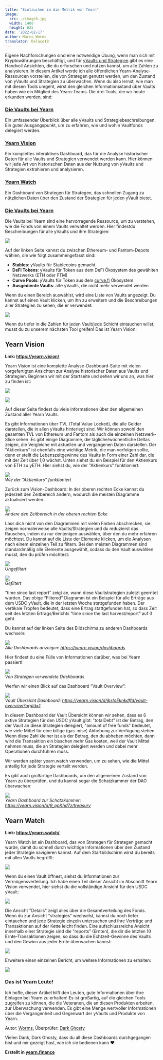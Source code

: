```yaml
---
title: "Eintauchen in die Metrik von Yearn"
image:
  src: ./image3.jpg
  width: 1400
  height: 625
date: '2022-02-17'
author: Marco_Worms
translator: Delace19
---
```


Eigene Nachforschungen sind eine notwendige Übung, wenn man sich mit Kryptowährungen beschäftigt, und für [yVaults und Strategien](https://medium.com/iearn/yearn-finance-explained-what-are-vaults-and-strategies-96970560432) gibt es eine Handvoll Ansichten, die du erforschen und nutzen kannst, um alle Zahlen zu analysieren. In diesem Artikel werde ich alle öffentlichen Yearn-Analyse-Ressourcen vorstellen, die von Strategen genutzt werden, um den Zustand von yVaults und Strategien zu überwachen. Wenn du also lernst, wie man mit diesen Tools umgeht, wirst den gleichen Informationsstand über Vaults haben wie ein Mitglied des Yearn-Teams. Die drei Tools, die wir heute erkunden werden, sind:

### **[Die Vaults bei Yearn](https://vaults.yearn.finance/)**

Ein umfassender Überblick über alle yVaults und Strategiebeschreibungen. Ein guter Ausgangspunkt, um zu erfahren, wie und wohin Vaultfonds delegiert werden.

### **[Yearn Vision](https://yearn.vision/)**

Ein komplettes interaktives Dashboard, das für die Analyse historischer Daten für alle Vaults und Strategien verwendet werden kann. Hier können wir jede Art von historischen Daten aus der Nutzung von yVaults und Strategien extrahieren und analysieren.

### **[Yearn Watch](https://yearn.watch/)**

Ein Dashboard von Strategen für Strategen, das schnellen Zugang zu nützlichen Daten über den Zustand der Strategien für jeden yVault bietet.

### **[Die Vaults bei Yearn](https://vaults.yearn.finance/)**

Die Vaults bei Yearn sind eine hervorragende Ressource, um zu verstehen, wie die Fonds von einem Vaults verwaltet werden. Hier findestdu Beschreibungen für alle yVaults und ihre Strategien:

![](./image1.jpg?w=1211&h=733)

Auf der linken Seite kannst du zwischen Ethereum- und Fantom-Depots wählen, die wie folgt zusammengefasst sind:

- **Stables**: yVaults für Stablecoins gemacht
- **DeFi Tokens**: yVaults für Token aus dem DeFi Ökosystem des gewählten Netzwerks (ETH oder FTM)
- **Curve Pools**: yVaults für Token aus dem [curve.fi](https://curve.fi/) Ökosystem
- **Ausgediente Vaults**: alte yVaults, die nicht mehr verwendet werden

Wenn du einen Bereich auswählst, wird eine Liste von Vaults angezeigt. Du kannst auf einen Vault klicken, um ihn zu erweitern und die Beschreibungen aller Strategien zu sehen, die er verwendet:

![](./image2.jpg?w=897&h=856)

Wenn du tiefer in die Zahlen für jeden Vault/jede Schicht eintauchen willst, musst du zu unserem nächsten Tool greifen! Das ist Yearn Vision:

## **Yearn Vision**

**Link: https://yearn.vision/**

Yearn Vision ist eine komplette Analyse-Dashboard-Suite mit vielen vorgefertigten Ansichten zur Analyse historischer Daten aus Vaults und Strategien. Beginnen wir mit der Startseite und sehen wir uns an, was hier zu finden ist:

![](./image3.jpg?w=1400&h=625)

![](./image4.jpg?w=1400&h=445)

Auf dieser Seite findest du viele Informationen über den allgemeinen Zustand aller Yearn Vaults.

Es gibt Informationen über TVL (Total Value Locked), die alle Gelder darstellen, die in allen yVaults hinterlegt sind. Wir können sowohl den gesamten TVL von Ethereum und Fantom als auch die einzelnen Netzwerk-Slice sehen. Es gibt einige Diagramme, die tägliche/wöchentliche Deltas zeigen, die Vergleiche mit aktuellen und vergangenen Daten darstellen. Der "Aktienkurs" ist ebenfalls eine wichtige Metrik, die man verfolgen sollte, denn er stellt die Lebenszeitgewinne des Vaults in Form einer Zahl dar, die mit der Zeit über 1,0 wächst. Unten siehst du ein Beispiel für den Aktienkurs von ETH zu yETH. Hier siehst du, wie der "Aktienkurs" funktioniert:

![](./image5.jpg?w=1400&h=849)\
*Wie der "Aktienkurs" funktioniert*

Zurück zum Vision-Dashboard: In der oberen rechten Ecke kannst du jederzeit den Zeitbereich ändern, wodurch die meisten Diagramme aktualisiert werden.

![](./image6.jpg?w=226&h=469)\
*Ändere den Zeitbereich in der oberen rechten Ecke*

Lass dich nicht von den Diagrammen mit vielen Farben abschrecken, sie zeigen normalerweise alle Vaults/Strategien und du reduzierst das Rauschen, indem du nur denjenigen auswählen, über den du mehr erfahren möchtest. Du kannst auf die Liste der Elemente klicken, um die Analysen nach einem einzelnen Teil zu filtern. Bei den meisten Diagrammen sind standardmäßig alle Elemente ausgewählt, sodass du den Vault auswählen musst, den du prüfen möchtest:

![](./image7.jpg?w=884&h=231)\
*Ungefiltert*

![](./image8.jpg?w=895&h=258)\
*Gefiltert* 

“time since last report” zeigt an, wann diese Vaultstrategien zuletzt geerntet wurden. Das obige “Filtered” Diagramm ist ein Beispiel für alle Erträge aus dem USDC yVault, die in der letzten Woche stattgefunden haben. Der vertikale Tropfen bedeutet, dass eine Ertrag stattgefunden hat, so dass Zeit seit des letzten Ertrags/Berichts “time since the last harvest/report” auf 0 geht

Du kannst auf der linken Seite des Bildschirms zu anderen Dashboards wechseln:

![](./image9.jpg?w=225&h=221)\
*Alle Dashboards anzeigen: https://yearn.vision/dashboards*

Hier findest du eine Fülle von Informationen darüber, was bei Yearn passiert!

![](./image10.jpg?w=1395&h=565)\
*Von Strategen verwendete Dashboards*

Werfen wir einen Blick auf das Dashboard “Vault Overview”:

![](./image11.jpg?w=1400&h=640)\
*Vault Übersicht Dashboard: https://yearn.vision/d/ibsIoEknkdffd/vault-overview?orgId=1*

In diesem Dashboard der Vault Übersicht können wir sehen, dass es 6 aktive Strategien für den USDC yVault gibt: "totalDebt" ist der Betrag, den der Vault an diese Strategien delegiert, "amount of free funds" bedeutet, wie viele Mittel für eine billige (gas-mise) Abhebung zur Verfügung stehen. Wenn diese Zahl kleiner ist als der Betrag, den du abheben möchten, dann wird die Transaktion ein bisschen mehr Gas kosten, weil der Vault Mittel nehmen muss, die an Strategien delegiert werden und dabei mehr Operationen durchführen muss.

Wir werden später yearn.watch verwenden, um zu sehen, wie die Mittel anteilig für jede Strategie verteilt werden.

Es gibt auch großartige Dashboards, um den allgemeinen Zustand von Yearn zu überprüfen, und du kannst sogar die Schatzkammer der DAO überwachen:

![](./image12.jpg?w=1363&h=201)\
*Yearn Dashboard zur Schatzkammer: https://yearn.vision/d/9_ppKhd7z/treasury*

## **Yearn Watch**

**Link: https://yearn.watch/**

Yearn Watch ist ein Dashboard, das von Strategen für Strategen gemacht wurde, damit du schnell durch wichtige Informationen über den Zustand jeder Strategie navigieren kannst. Auf dem Startbildschirm wirst du bereits mit allen Vaults begrüßt:

![](./image13.jpg?w=1255&h=799)

Wenn du einen Vault öffnest, siehst du Informationen zur Vermögensverteilung. Ich habe einen Teil dieser Ansicht im Abschnitt Yearn Vision verwendet, hier siehst du die vollständige Ansicht für den USDC yVault:

![](./image14.jpg?w=855&h=855)

Die Ansicht "Details" zeigt alles über die Gesamtverteilung des Fonds. Wenn du zur Ansicht "strategies" wechselst, kannst du noch tiefer eintauchen und jede Strategie einzeln untersuchen und ihre Verträge und Transaktionen auf der Kette leicht finden.
Eine aufschlussreiche Ansicht innerhalb einer Strategie sind die "reports" (Ernten), die dir die letzten 10 Ernte-Transaktionen zeigen, so dass du die Echtzeit-Gewinne des Vaults und den Gewinn aus jeder Ernte überwachen kannst:

![](./image15.jpg?w=1253&h=759)

Erweitere einen einzelnen Bericht, um weitere Informationen zu erhalten:

![](./image16.jpg?w=1157&h=415)

### **Das ist Yearn Leute!**

Ich hoffe, dieser Artikel hilft den Leuten, gute Informationen über ihre Einlagen bei Yearn zu erhalten! Es ist großartig, auf die gleichen Tools zugreifen zu können, die die Veteranen, die an diesen Produkten arbeiten, zur Überwachung verwenden. Es gibt eine Menge wertvoller Informationen über die Vergangenheit und Gegenwart der yVaults und Produkte von Yearn.

Autor: [Worms](https://twitter.com/MarcoWorms), Überprüfer: [Dark Ghosty](https://github.com/DarkGhost7)

Vielen Dank, Dark Ghosty, dass du all diese Dashboards durchgegangen bist und mir gezeigt hast, wie ich sie bedienen kann ❤

**Erstellt in [yearn.finance](https://yearn.finance/)**
